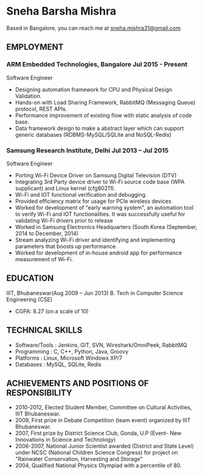 # **Sneha Barsha Mishra**
Based in Bangalore, you can reach me at sneha.mishra31@gmail.com


## **EMPLOYMENT**	

### **ARM Embedded Technologies, Bangalore	Jul 2015 - Present**
Software Engineer
-	Designing automation framework for CPU and Physical Design Validation.
-	Hands-on with Load Sharing Framework, RabbitMQ (Messaging Queue) protocol, REST APIs.
-	Performance improvement of existing flow with static analysis of code base.
-	Data framework design to make a abstract layer which can support generic databases (RDBMS-MySQL/SQLite and NoSQL-Redis)

### **Samsung Research Institute, Delhi					Jul 2013 – Jul 2015**
Software Engineer
-	Porting Wi-Fi Device Driver on Samsung Digital Television (DTV)
-	Integrating 3rd Party device driver to Wi-Fi source code base (WPA supplicant) and Linux kernel (cfg80211). 
-	Wi-Fi and IOT functional verification and debugging. 
-	Provided efficiency matrix for usage for PCIe wireless devices
-	Worked for development of "early warning system", an automation tool to verify Wi-Fi and IOT functionalities. It was successfully useful for validating Wi-Fi drivers prior to release
-	Worked in Samsung Electronics Headquarters (South Korea (September, 2014 to December, 2014) 
-	Stream analyzing Wi-Fi driver and identifying and implementing parameters that boosts up performance.
-	Worked for development of in-house android app for performance measurement of Wi-Fi.

## **EDUCATION**

IIIT, Bhubaneswar(Aug 2009 – Jun 2013)
B. Tech in Computer Science Engineering (CSE)
-	CGPA: 8.27 (on a scale of 10)

## **TECHNICAL SKILLS**		

- Software/Tools     :	Jenkins, GIT, SVN, Wireshark/OmniPeek, RabbitMQ
- Programming        :	C, C++, Python, Java, Groovy
- Platforms          :	Linux, Microsoft Windows XP/7
- Databases          :	MySQL, SQLite, Redis

## **ACHIEVEMENTS AND POSITIONS OF RESPONSIBILITY**

-	2010-2012, Elected Student Member, Committee on Cultural Activities, IIIT Bhubaneswar. 
-	2009, First prize in Debate Competition (team event) organized by IIIT Bhubaneswar.
-	2007, First prize by District Science Club, Gonda, U.P (Event- New Innovations in Science and Technology)
-	2006-2007, National Junior Scientist awarded (District and State Level) under NCSC (National Children Science Congress) for project on "Rainwater Conservation, Harvesting and Storage"
-	2004, Qualified National Physics Olympiad with a percentile of 80.

